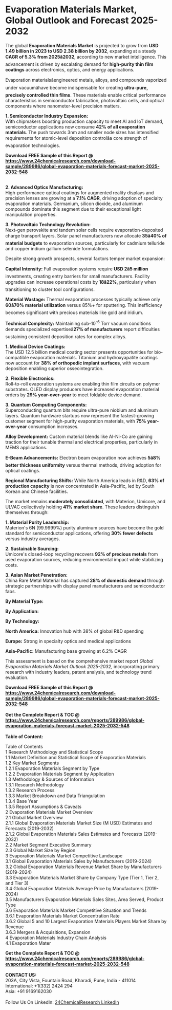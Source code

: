 <h1>Evaporation Materials Market, Global Outlook and Forecast 2025-2032</h1><p>The global <strong>Evaporation Materials Market</strong> is projected to grow from <strong>USD 1.49 billion in 2023 to USD 2.38 billion by 2032</strong>, expanding at a steady <strong>CAGR of 5.3% from 2025â2032</strong>, according to new market intelligence. This advancement is driven by escalating demand for <strong>high-purity thin film coatings</strong> across electronics, optics, and energy applications.</p><p>Evaporation materialsâengineered metals, alloys, and compounds vaporized under vacuumâhave become indispensable for creating <strong>ultra-pure, precisely controlled thin films</strong>. These materials enable critical performance characteristics in semiconductor fabrication, photovoltaic cells, and optical components where nanometer-level precision matters.</p><p><strong>1. Semiconductor Industry Expansion:</strong><br>
With chipmakers boosting production capacity to meet AI and IoT demand, semiconductor applications now consume <strong>42% of all evaporation materials</strong>. The push towards 3nm and smaller node sizes has intensified requirements for atomic-level deposition controlâa core strength of evaporation technologies.</p><div><b>Download FREE Sample of this Report @ 
            <a href="https://www.24chemicalresearch.com/download-sample/289986/global-evaporation-materials-forecast-market-2025-2032-548">
            https://www.24chemicalresearch.com/download-sample/289986/global-evaporation-materials-forecast-market-2025-2032-548</a></b></div><br><p><strong>2. Advanced Optics Manufacturing:</strong><br>
High-performance optical coatings for augmented reality displays and precision lenses are growing at a <strong>7.1% CAGR</strong>, driving adoption of specialty evaporation materials. Germanium, silicon dioxide, and aluminum compounds dominate this segment due to their exceptional light manipulation properties.</p><p><strong>3. Photovoltaic Technology Revolution:</strong><br>
Next-gen perovskite and tandem solar cells require evaporation-deposited charge transport layers. Solar panel manufacturers now allocate <strong>35â40% of material budgets</strong> to evaporation sources, particularly for cadmium telluride and copper indium gallium selenide formulations.</p><p>Despite strong growth prospects, several factors temper market expansion:</p><p><strong>Capital Intensity:</strong> Full evaporation systems require <strong>USD 2â5 million</strong> investments, creating entry barriers for small manufacturers. Facility upgrades can increase operational costs by <strong>18â22%</strong>, particularly when transitioning to cluster tool configurations.</p><p><strong>Material Wastage:</strong> Thermal evaporation processes typically achieve only <strong>60â70% material utilization</strong> versus 85%+ for sputtering. This inefficiency becomes significant with precious materials like gold and iridium.</p><p><strong>Technical Complexity:</strong> Maintaining sub-10<sup>-6</sup> Torr vacuum conditions demands specialized expertiseâ<strong>27% of manufacturers</strong> report difficulties sustaining consistent deposition rates for complex alloys.</p><p><strong>1. Medical Device Coatings:</strong><br>
The USD 12.5 billion medical coating sector presents opportunities for bio-compatible evaporation materials. Titanium and hydroxyapatite coatings now account for <strong>38% of orthopedic implant surfaces</strong>, with vacuum deposition enabling superior osseointegration.</p><p><strong>2. Flexible Electronics:</strong><br>
Roll-to-roll evaporation systems are enabling thin film circuits on polymer substrates. OLED display producers have increased evaporation material orders by <strong>29% year-over-year</strong> to meet foldable device demand.</p><p><strong>3. Quantum Computing Components:</strong><br>
Superconducting quantum bits require ultra-pure niobium and aluminum layers. Quantum hardware startups now represent the fastest-growing customer segment for high-purity evaporation materials, with <strong>75% year-over-year</strong> consumption increases.</p><p><strong>Alloy Development:</strong> Custom material blends like Al-Ni-Co are gaining traction for their tunable thermal and electrical properties, particularly in MEMS applications.</p><p><strong>E-Beam Advancements:</strong> Electron beam evaporation now achieves <strong>5â8% better thickness uniformity</strong> versus thermal methods, driving adoption for optical coatings.</p><p><strong>Regional Manufacturing Shifts:</strong> While North America leads in R&amp;D, <strong>63% of production capacity</strong> is now concentrated in Asia-Pacific, led by South Korean and Chinese facilities.</p><p>The market remains <strong>moderately consolidated</strong>, with Materion, Umicore, and ULVAC collectively holding <strong>41% market share</strong>. These leaders distinguish themselves through:</p><p><strong>1. Material Purity Leadership:</strong><br>
Materion's 6N (99.9999%) purity aluminum sources have become the gold standard for semiconductor applications, offering <strong>30% fewer defects</strong> versus industry averages.</p><p><strong>2. Sustainable Sourcing:</strong><br>
Umicore's closed-loop recycling recovers <strong>92% of precious metals</strong> from used evaporation sources, reducing environmental impact while stabilizing costs.</p><p><strong>3. Asian Market Penetration:</strong><br>
China Rare Metal Material has captured <strong>28% of domestic demand</strong> through strategic partnerships with display panel manufacturers and semiconductor fabs.</p><p><strong>By Material Type:</strong></p><p><strong>By Application:</strong></p><p><strong>By Technology:</strong></p><p><strong>North America:</strong> Innovation hub with 38% of global R&amp;D spending</p><p><strong>Europe:</strong> Strong in specialty optics and medical applications</p><p><strong>Asia-Pacific:</strong> Manufacturing base growing at 6.2% CAGR</p><p>This assessment is based on the comprehensive market report <em>Global Evaporation Materials Market Outlook 2025-2032</em>, incorporating primary research with industry leaders, patent analysis, and technology trend evaluation.</p><div><b>Download FREE Sample of this Report @ 
            <a href="https://www.24chemicalresearch.com/download-sample/289986/global-evaporation-materials-forecast-market-2025-2032-548">
            https://www.24chemicalresearch.com/download-sample/289986/global-evaporation-materials-forecast-market-2025-2032-548</a></b></div><br><div><b>Get the Complete Report & TOC @ 
            <a href="https://www.24chemicalresearch.com/reports/289986/global-evaporation-materials-forecast-market-2025-2032-548">
            https://www.24chemicalresearch.com/reports/289986/global-evaporation-materials-forecast-market-2025-2032-548</a></b></div><br>
            <b>Table of Content:</b><p>Table of Contents<br />
1 Research Methodology and Statistical Scope<br />
1.1 Market Definition and Statistical Scope of Evaporation Materials<br />
1.2 Key Market Segments<br />
1.2.1 Evaporation Materials Segment by Type<br />
1.2.2 Evaporation Materials Segment by Application<br />
1.3 Methodology & Sources of Information<br />
1.3.1 Research Methodology<br />
1.3.2 Research Process<br />
1.3.3 Market Breakdown and Data Triangulation<br />
1.3.4 Base Year<br />
1.3.5 Report Assumptions & Caveats<br />
2 Evaporation Materials Market Overview<br />
2.1 Global Market Overview<br />
2.1.1 Global Evaporation Materials Market Size (M USD) Estimates and Forecasts (2019-2032)<br />
2.1.2 Global Evaporation Materials Sales Estimates and Forecasts (2019-2032)<br />
2.2 Market Segment Executive Summary<br />
2.3 Global Market Size by Region<br />
3 Evaporation Materials Market Competitive Landscape<br />
3.1 Global Evaporation Materials Sales by Manufacturers (2019-2024)<br />
3.2 Global Evaporation Materials Revenue Market Share by Manufacturers (2019-2024)<br />
3.3 Evaporation Materials Market Share by Company Type (Tier 1, Tier 2, and Tier 3)<br />
3.4 Global Evaporation Materials Average Price by Manufacturers (2019-2024)<br />
3.5 Manufacturers Evaporation Materials Sales Sites, Area Served, Product Type<br />
3.6 Evaporation Materials Market Competitive Situation and Trends<br />
3.6.1 Evaporation Materials Market Concentration Rate<br />
3.6.2 Global 5 and 10 Largest Evaporation Materials Players Market Share by Revenue<br />
3.6.3 Mergers & Acquisitions, Expansion<br />
4 Evaporation Materials Industry Chain Analysis<br />
4.1 Evaporation Mater</p><div><b>Get the Complete Report & TOC @ 
            <a href="https://www.24chemicalresearch.com/reports/289986/global-evaporation-materials-forecast-market-2025-2032-548">
            https://www.24chemicalresearch.com/reports/289986/global-evaporation-materials-forecast-market-2025-2032-548</a></b></div><br><b>CONTACT US:</b><br>
            203A, City Vista, Fountain Road, Kharadi, Pune, India - 411014<br>
            International: +1(332) 2424 294<br>
            Asia: +91 9169162030 <br><br>
            Follow Us On LinkedIn: <a href="https://www.linkedin.com/company/24chemicalresearch/">24ChemicalResearch LinkedIn</a>